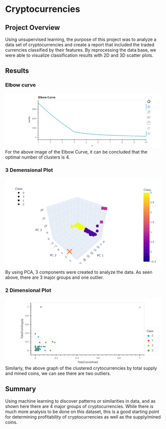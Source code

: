 # Cryptocurrencies

## Project Overview
Using unsupervised learning, the purpose of this project was to analyze a data set of cryptocurrencies and create a report that included the traded currencies classified by their features. By reprocessing the data base, we were able to visualize classification results with 2D and 3D scatter plots.

## Results
### Elbow curve
![elbow_curve](Resources/elbow_curve.PNG)
For the above image of the Elbow Curve, it can be concluded that the optimal number of clusters is 4. 

### 3 Demensional Plot
![3D_cluster_scatter](Resources/3D_cluster_scatter.PNG)
By using PCA, 3 components were created to analyze the data. As seen above, there are 3 major groups and one outlier.

### 2 Dimensional Plot
![hv_cluster](Resources/hv_cluster.PNG)
Similarly, the above graph of the clustered crytocurrencies by total supply and mined coins, we can see there are two outliers.

## Summary
Using machine learning to discover patterns or similarities in data, and as shown here there are 4 major groups of cryptocurrencies. While there is much more analysis to be done on this dataset, this is a good starting point for determining profitability of cryptocurrencies as well as the supply/mined coins.
